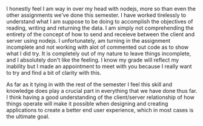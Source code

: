 I honestly feel I am way in over my head with nodejs, more so than even the other assignments we've done this semester. I have worked tirelessly to understand what I am suppose to be doing to accomplish the objectives of reading, writing and returning the data. I am simply not comprehending the entirety of the concept of how to send and receieve between the client and server using nodejs. I unfortunately, am turning in the assignment incomplete and not working with alot of commented out code as to show what I did try. It is completely out of my nature to leave things incomplete, and I absolutely don't like the feeling. I know my grade will reflect my inability but I made an appointment to meet with you because I really want to try and find a bit of clarity with this. 

As far as it tying in with the rest of the semester I feel this skill and knowledge does play a crucial part in everything that we have done thus far. I think having a good understanding of the client/server relationship of how things operate will make it possible when designing and creating applications to create a better end user experience, which in most cases is the ultimate goal. 